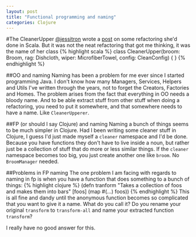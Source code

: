 ```yaml
---
layout: post
title: "Functional programming and naming"
categories: Clojure
---
```

#The CleanerUpper
[@jessitron](https://twitter.com/jessitron) wrote a
[post](http://blog.jessitron.com/2014/03/modularity-in-scala-isolation-of.html)
on some refactoring she'd done in Scala. But it was not the neat
refactoring that got me thinking, it was the name of her class
{% highlight scala %}
class CleanerUpper(broom: Broom, 
                   rag: Dishcloth, 
                   wiper: MicrofiberTowel, 
                   config: CleanConfig) {
		   }
{% endhighlight %}

##OO and naming
Naming has been a problem for me ever since I started programming
Java. I don't know how many Managers, Services, Helpers and Utils I've
written through the years, not to forget the Creators, Factories and
Homes. The problem arises from the fact that everything in OO needs a
bloody name. And to be able extract stuff from other stuff when doing
a refactoring, you need to put it somewhere, and that somewhere needs
to have a name. Like <code>CleanerUpperer</code>.

##FP (or should I say Clojure) and naming
Naming a bunch of things seems to be much simpler in Clojure. Had I
been writing some cleaner stuff in Clojure, I guess I'd just made
myself a <code>cleaner</code> namespace and I'd be done. Because you
have functions they don't have to live inside a noun, but rather just
be a collection of stuff that do more or less similar things. If the
<code>cleaner</code> namespace becomes too big, you just create
another one like <code>broom</code>. No <code>BroomManager</code>
needed.

##Problems in FP naming
The one problem I am facing with regards to naming in fp is when you
have a function that does something to a bunch of things:
{% highlight clojure %}
(defn tranform
   "Takes a collection of foos and makes them into bars"
   [foos]
   (map #(...) foos))
{% endhighlight %}
This is all fine and dandy until the anonymous function becomes so
complicated that you want to give it a name. What do you call it? Do
you rename your original <code>transform</code> to
<code>transform-all</code> and name your extracted function
<code>transform</code>?

I really have no good answer for this.



